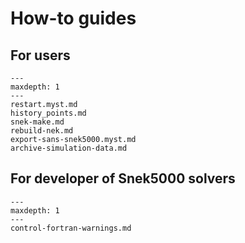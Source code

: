 # How-to guides

## For users

```{toctree}
---
maxdepth: 1
---
restart.myst.md
history_points.md
snek-make.md
rebuild-nek.md
export-sans-snek5000.myst.md
archive-simulation-data.md
```

## For developer of Snek5000 solvers

```{toctree}
---
maxdepth: 1
---
control-fortran-warnings.md
```
